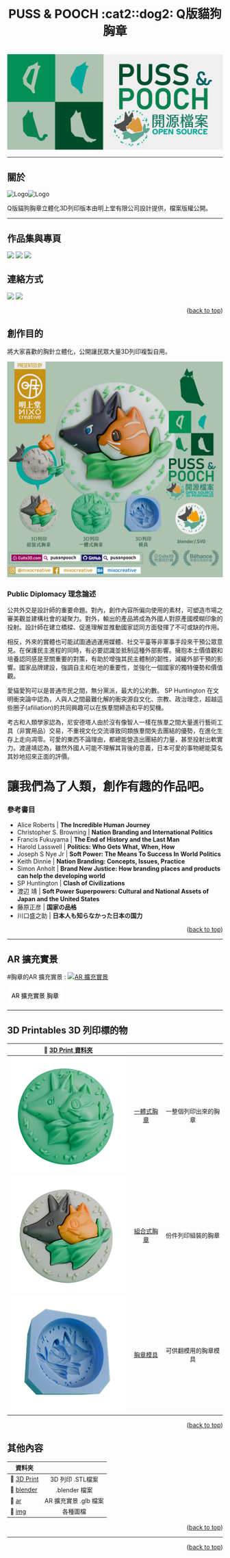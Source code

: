 <a name="readme-top"></a>
<!-- PROJECT LOGO -->
<h1 align="center">PUSS & POOCH :cat2::dog2: Q版貓狗胸章</h1>
<br />
<div align="center">
    <img src="img/logo.png" alt="Logo" width="auto">
</div>

<hr/>
<h2>關於</h2>
<span><img src="https://mixocreative.com/ar/img/logo-3d.png" alt="Logo" width="100"><img src="https://mixocreative.com/ar/img/logo-type.svg" alt="Logo" width="100"></span>
<p>Q版貓狗胸章立體化3D列印版本由明上堂有限公司設計提供，檔案版權公開。</p>
  
<hr/>


<h2>作品集與專頁</h2>

[![](https://img.shields.io/badge/Behance-0054F7?style=for-the-badge&logo=behance&logoColor=white)](https://www.behance.net/mixocreative)
[![](https://img.shields.io/badge/Facebook-1877F2?style=for-the-badge&logo=facebook&logoColor=white)](https://www.facebook.com/mixocreative)
[![](https://img.shields.io/badge/Instagram-E4405F?style=for-the-badge&logo=instagram&logoColor=white)](https://www.instagram.com/mixocreative/)


<h2>連絡方式</h2>

[![](https://img.shields.io/badge/Messenger-00B2FF?style=for-the-badge&logo=messenger&logoColor=white)](https://m.me/108497600666541l)
[![](https://img.shields.io/badge/Gmail-D14836?style=for-the-badge&logo=gmail&logoColor=white)](mailto:mixocreative@gmail.com)





<p align="right">(<a href="#readme-top">back to top</a>)</p>



<h2>創作目的</h2>
<p>將大家喜歡的胸針立體化，公開讓民眾大量3D列印複製自用。</p>

<img src="img/pp_1.png" width="auto">

<h3>Public Diplomacy 理念論述</h3>
<p>公共外交是設計師的重要命題。對內，創作內容所偏向使用的素材，可塑造市場之審美觀並建構社會的凝聚力。對外，輸出的產品將成為外國人對原產國模糊印象的投射。設計師在建立橋樑、促進理解並推動國家認同方面發揮了不可或缺的作用。</p>
<p>相反，外來的實體也可能試圖通過運用媒體、社交平臺等非軍事手段來干預公眾意見。在保護民主進程的同時，有必要認識並抵制這種外部影響。擁抱本土價值觀和培養認同感是至關重要的對策，有助於增強其民主體制的韌性，減緩外部干預的影響。國家品牌建設，強調自主和在地的重要性，並強化一個國家的獨特優勢和價值觀。</p>
<p>愛貓愛狗可以是普通市民之間，無分黨派，最大的公約數。 SP Huntington 在文明衝突論中認為，人與人之間最難化解的衝突源自文化、宗教、政治理念，超越這些圈子(afiliation)的共同興趣可以在族羣間締造和平的契機。</p>
<p>考古和人類學家認為，尼安德塔人由於沒有像智人一樣在族羣之間大量進行藝術工具（非實用品）交易，不重視文化交流導致同類族羣間失去團結的優勢，在進化生存上走向凋零。可愛的東西不論理由，都總能營造出團結的力量，甚至投射出軟實力。渡邊靖認為，雖然外國人可能不理解其背後的意義，日本可愛的事物總能莫名其妙地招來正面的評價。</p>
<h1>讓我們為了人類，創作有趣的作品吧。</h1>

<h3>參考書目</h3>

- Alice Roberts | **The Incredible Human Journey**
- Christopher S. Browning | **Nation Branding and International Politics**
- Francis Fukuyama | **The End of History and the Last Man**
- Harold Lasswell | **Politics: Who Gets What, When, How**
- Joseph S Nye Jr | **Soft Power: The Means To Success In World Politics**
- Keith Dinnie  | **Nation Branding: Concepts, Issues, Practice**
- Simon Anholt | **Brand New Justice: How branding places and products can help the developing world**
- SP Huntington | **Clash of Civilizations**
- 渡辺 靖 | **Soft Power Superpowers: Cultural and National Assets of Japan and the United States**
- 藤原正彦 | **国家の品格**
- 川口盛之助 | **日本人も知らなかった日本の国力**

<p align="right">(<a href="#readme-top">back to top</a>)</p>

<hr/>

<h2> AR 擴充實景 </h2>

#胸章的AR 擴充實景 : [![AR 擴充實景](https://img.shields.io/badge/開始-ffffff?style=for-the-badge&logo=none)](https://mixocreative.com/ar/?glb-badge_flat=Q版貓狗胸章%20橫&&glb-badge_vertical=Q版貓狗胸章%20直立)

<a href="https://mixocreative.com/ar/?glb-badge" style="display:inline-block; background-color:white; padding:10px; border-radius:8px; text-decoration:none; color:black;">
  AR 擴充實景 胸章
</a>

<hr/>
 <h2>3D Printables 3D 列印標的物</h2>
  
|:open_file_folder: [3D Print 資料夾](3D%20Print)        |            | |
| ------------- |:-------------:|:-------------:|
|<img src="img/pp-one.png" width="300" >| [一體式胸章](3d%20print/一體式胸章) |一整個列印出來的胸章 | 
|<img src="img/pp-mono.png" width="300" >| [組合式胸章](3D%20Print/組合式胸章) | 份件列印組裝的胸章 | 
|<img src="img/pp-mold.png" width="300">| [胸章模具](3D%20Print/胸章模具) | 可供翻模用的胸章模具  |  


<p align="right">(<a href="#readme-top">back to top</a>)</p>

<h2>其他內容</h2>

  | 資料夾         |               | 
| ------------- |:-------------:| 
|:open_file_folder: [3D Print](3D%20Print)     | 3D 列印 .STL檔案 |
|:open_file_folder: [blender](blender)      | .blender 檔案 |
|:open_file_folder: [ar](ar)      | AR 擴充實景 .glb 檔案 |
|:open_file_folder: [img](img)      | 各種圖檔 |

<p align="right">(<a href="#readme-top">back to top</a>)</p>
<hr/>
<p align="right">(<a href="#readme-top">back to top</a>)</p>
</div>
